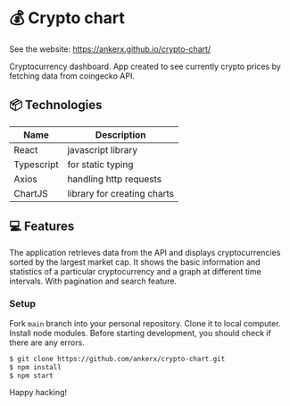 # 💰 Crypto chart

See the website: https://ankerx.github.io/crypto-chart/

Cryptocurrency dashboard. App created to see currently crypto prices by fetching data from coingecko API.

## 📦 Technologies

| Name       | Description                 |
| ---------- | --------------------------- |
| React      | javascript library          |
| Typescript | for static typing           |
| Axios      | handling http requests      |
| ChartJS    | library for creating charts |

## 💻 Features

The application retrieves data from the API and displays cryptocurrencies sorted by the largest market cap. It shows the basic information and statistics of a particular cryptocurrency and a graph at different time intervals. With pagination and search feature.

### Setup

Fork `main` branch into your personal repository. Clone it to local computer. Install node modules. Before starting development, you should check if there are any errors.

```sh
$ git clone https://github.com/ankerx/crypto-chart.git
$ npm install
$ npm start
```

Happy hacking!
